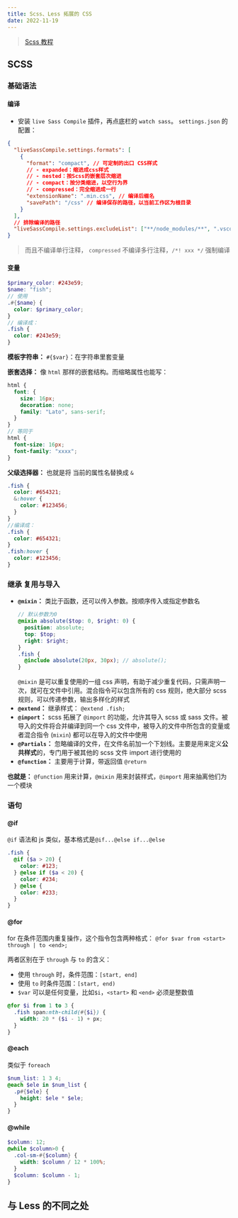 ```yaml
---
title: Scss、Less 拓展的 CSS
date: 2022-11-19
---
```


> [Scss 教程](https://juejin.cn/post/7055101823442485255)

## SCSS

### 基础语法

#### 编译

- 安装 `live Sass Compile` 插件，再点底栏的 `watch sass`。 `settings.json` 的配置：

```json
{
  "liveSassCompile.settings.formats": [
    {
      "format": "compact", // 可定制的出口 CSS样式
      // - expanded：缩进成css样式
      // - nested：按Scss的嵌套层次缩进
      // - compact：按分类缩进，以空行为界
      // - compressed：完全缩进成一行
      "extensionName": ".min.css", // 编译后缀名
      "savePath": "/css" // 编译保存的路径，以当前工作区为根目录
    }
  ],
  // 排除编译的路径
  "liveSassCompile.settings.excludeList": ["**/node_modules/**", ".vscode/**"]
}
```

> 而且不编译单行注释， `compressed` 不编译多行注释，`/*! xxx */` 强制编译

#### 变量

```scss
$primary_color: #243e59;
$name: "fish";
// 使用
.#{$name} {
  color: $primary_color;
}
// 编译成：
.fish {
  color: #243e59;
}
```

**模板字符串：** `#{$var}`：在字符串里套变量

**嵌套选择：** 像 `html` 那样的嵌套结构。而缩略属性也能写：

```scss
html {
  font: {
    size: 16px;
    decoration: none;
    family: "Lato", sans-serif;
  }
}
// 等同于
html {
  font-size: 16px;
  font-family: "xxxx";
}
```

**父级选择器：** 也就是将 当前的属性名替换成 `&`

```scss
.fish {
  color: #654321;
  &:hover {
    color: #123456;
  }
}
//编译成：
.fish {
  color: #654321;
}
.fish:hover {
  color: #123456;
}
```

### 继承 复用与导入

- **`@mixin`：** 类比于函数，还可以传入参数。按顺序传入或指定参数名
  ```scss
  // 默认参数为0
  @mixin absolute($top: 0, $right: 0) {
    position: absolute;
    top: $top;
    right: $right;
  }
  .fish {
    @include absolute(20px, 30px); // absolute();
  }
  ```
  `@mixin` 是可以重复使用的一组 css 声明，有助于减少重复代码，只需声明一次，就可在文件中引用。混合指令可以包含所有的 css 规则，绝大部分 scss 规则，可以传递参数，输出多样化的样式
- **`@extend`：** 继承样式： `@extend .fish;`
- **`@import`：** scss 拓展了 `@import` 的功能，允许其导入 scss 或 sass 文件。被导入的文件将合并编译到同一个 css 文件中，被导入的文件中所包含的变量或者混合指令 (`mixin`) 都可以在导入的文件中使用
- **`@Partials`：** 忽略编译的文件，在文件名前加一个下划线。主要是用来定义**公共样式**的，专门用于被其他的 scss 文件 import 进行使用的
- **`@function`：** 主要用于计算，带返回值 `@return`

**也就是：** `@function` 用来计算，`@mixin` 用来封装样式，`@import` 用来抽离他们为一个模块

### 语句

#### @if

`@if` 语法和 js 类似，基本格式是`@if...@else if...@else`

```scss
.fish {
  @if ($a > 20) {
    color: #123;
  } @else if ($a < 20) {
    color: #234;
  } @else {
    color: #233;
  }
}
```

#### @for

for 在条件范围内重复操作，这个指令包含两种格式： `@for $var from <start> through | to <end>;`

两者区别在于 `through` 与 `to` 的含义：

- 使用 `through` 时，条件范围：`[start, end]`
- 使用 `to` 时条件范围：`[start, end)`
- `$var` 可以是任何变量，比如`$i`，`<start>` 和 `<end>` 必须是整数值

```scss
@for $i from 1 to 3 {
  .fish span:nth-child(#{$i}) {
    width: 20 * ($i - 1) + px;
  }
}
```

#### @each

类似于 `foreach`

```scss
$num_list: 1 3 4;
@each $ele in $num_list {
  .p#{$ele} {
    height: $ele * $ele;
  }
}
```

#### @while

```scss
$column: 12;
@while $column>0 {
  .col-sm-#{$column} {
    width: $column / 12 * 100%;
  }
  $column: $column - 1;
}
```

## 与 Less 的不同之处
